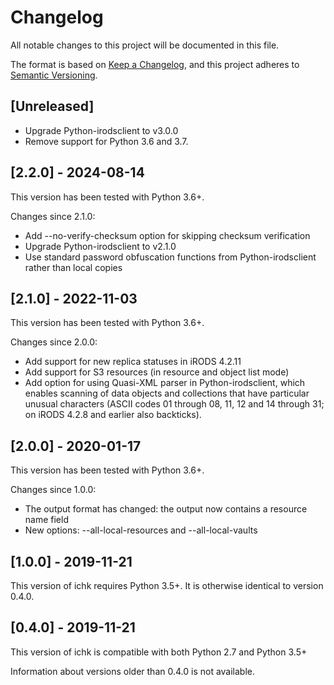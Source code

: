 # Changelog
All notable changes to this project will be documented in this file.

The format is based on [Keep a Changelog](https://keepachangelog.com/en/1.0.0/),
and this project adheres to [Semantic Versioning](https://semver.org/spec/v2.0.0.html).

## [Unreleased]

- Upgrade Python-irodsclient to v3.0.0
- Remove support for Python 3.6 and 3.7.

## [2.2.0] - 2024-08-14

This version has been tested with Python 3.6+.

Changes since 2.1.0:
- Add --no-verify-checksum option for skipping checksum verification
- Upgrade Python-irodsclient to v2.1.0
- Use standard password obfuscation functions from Python-irodsclient rather than
  local copies

## [2.1.0] - 2022-11-03

This version has been tested with Python 3.6+.

Changes since 2.0.0:
- Add support for new replica statuses in iRODS 4.2.11
- Add support for S3 resources (in resource and object list mode)
- Add option for using Quasi-XML parser in Python-irodsclient, which enables scanning
  of data objects and collections that have particular unusual characters (ASCII codes
  01 through 08, 11, 12 and 14 through 31; on iRODS 4.2.8 and earlier also backticks).

## [2.0.0] - 2020-01-17
This version has been tested with Python 3.6+.

Changes since 1.0.0:
- The output format has changed: the output now contains a resource name field
- New options: --all-local-resources and --all-local-vaults

## [1.0.0] - 2019-11-21
This version of ichk requires Python 3.5+. It is otherwise identical
to version 0.4.0.

## [0.4.0] - 2019-11-21
This version of ichk is compatible with both Python 2.7 and Python 3.5+

Information about versions older than 0.4.0 is not available.
